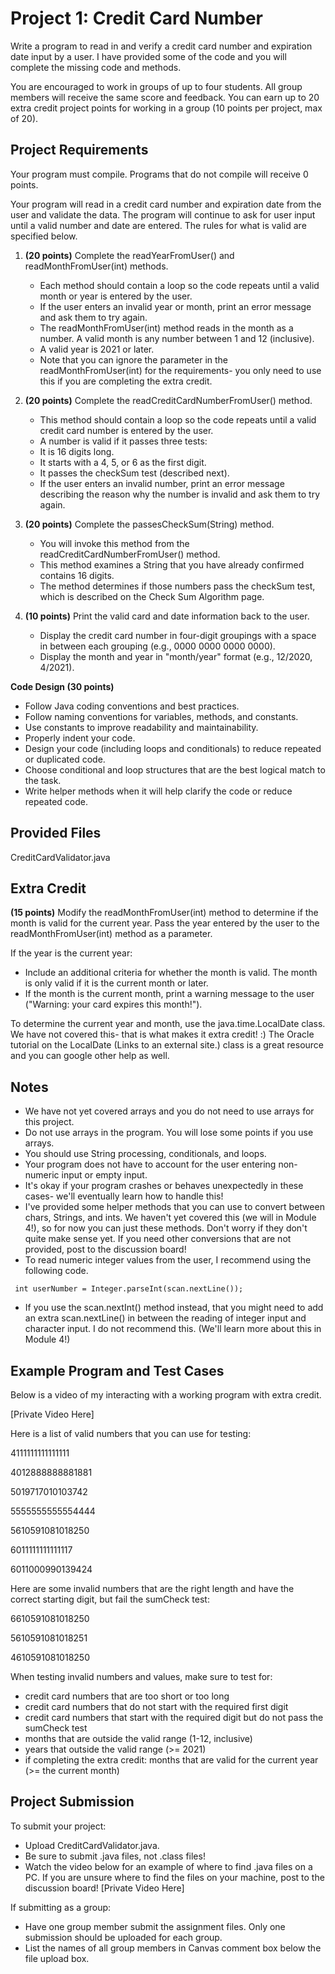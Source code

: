 # Project 1: Credit Card Number

Write a program to read in and verify a credit card number and expiration date input by a user. I have provided some of the code and you will complete the missing code and methods.

You are encouraged to work in groups of up to four students. All group members will receive the same score and feedback. You can earn up to 20 extra credit project points for working in a group (10 points per project, max of 20). 

## Project Requirements

Your program must compile. Programs that do not compile will receive 0 points.

Your program will read in a credit card number and expiration date from the user and validate the data. The program will continue to ask for user input until a valid number and date are entered. The rules for what is valid are specified below.

1. **(20 points)** Complete the readYearFromUser() and readMonthFromUser(int) methods.
   * Each method should contain a loop so the code repeats until a valid month or year is entered by the user.
   * If the user enters an invalid year or month, print an error message and ask them to try again.
   * The readMonthFromUser(int) method reads in the month as a number. A valid month is any number between 1 and 12 (inclusive).
   * A valid year is 2021 or later.
   * Note that you can ignore the parameter in the readMonthFromUser(int) for the requirements- you only need to use this if you are completing the extra credit.
	 
2. **(20 points)** Complete the readCreditCardNumberFromUser() method.
   * This method should contain a loop so the code repeats until a valid credit card number is entered by the user.
   * A number is valid if it passes three tests:
   * It is 16 digits long.
   * It starts with a 4, 5, or 6 as the first digit.
   * It passes the checkSum test (described next).
   * If the user enters an invalid number, print an error message describing the reason why the number is invalid and ask them to try again.

3. **(20 points)** Complete the passesCheckSum(String) method.
   * You will invoke this method from the readCreditCardNumberFromUser() method.
   * This method examines a String that you have already confirmed contains 16 digits. 
   * The method determines if those numbers pass the checkSum test, which is described on the Check Sum Algorithm page.

4. **(10 points)** Print the valid card and date information back to the user.
   * Display the credit card number in four-digit groupings with a space in between each grouping (e.g., 0000 0000 0000 0000).
   * Display the month and year in "month/year" format (e.g., 12/2020, 4/2021).

**Code Design (30 points)**

* Follow Java coding conventions and best practices.
* Follow naming conventions for variables, methods, and constants.
* Use constants to improve readability and maintainability.
* Properly indent your code.
* Design your code (including loops and conditionals) to reduce repeated or duplicated code.
* Choose conditional and loop structures that are the best logical match to the task.
* Write helper methods when it will help clarify the code or reduce repeated code.

## Provided Files
CreditCardValidator.java

## Extra Credit
**(15 points)** Modify the readMonthFromUser(int) method to determine if the month is valid for the current year. Pass the year entered by the user to the readMonthFromUser(int) method as a parameter.

If the year is the current year:
* Include an additional criteria for whether the month is valid. The month is only valid if it is the current month or later.
* If the month is the current month, print a warning message to the user ("Warning: your card expires this month!").

To determine the current year and month, use the java.time.LocalDate class. We have not covered this- that is what makes it extra credit! :) The Oracle tutorial on the LocalDate (Links to an external site.) class is a great resource and you can google other help as well.

## Notes
* We have not yet covered arrays and you do not need to use arrays for this project.
* Do not use arrays in the program. You will lose some points if you use arrays.
* You should use String processing, conditionals, and loops.
* Your program does not have to account for the user entering non-numeric input or empty input.
* It's okay if your program crashes or behaves unexpectedly in these cases- we'll eventually learn how to handle this!
* I've provided some helper methods that you can use to convert between chars, Strings, and ints. We haven't yet covered this (we will in Module 4!), so for now you can just these methods. Don't worry if they don't quite make sense yet. If you need other conversions that are not provided, post to the discussion board!
* To read numeric integer values from the user, I recommend using the following code.

``` int userNumber = Integer.parseInt(scan.nextLine());```

* If you use the scan.nextInt() method instead, that you might need to add an extra scan.nextLine() in between the reading of integer input and character input. I do not recommend this. (We'll learn more about this in Module 4!)

## Example Program and Test Cases
Below is a video of my interacting with a working program with extra credit.

[Private Video Here]

Here is a list of valid numbers that you can use for testing:

4111111111111111

4012888888881881

5019717010103742

5555555555554444

5610591081018250

6011111111111117

6011000990139424

Here are some invalid numbers that are the right length and have the correct starting digit, but fail the sumCheck test:

6610591081018250

5610591081018251

4610591081018250

When testing invalid numbers and values, make sure to test for:
* credit card numbers that are too short or too long
* credit card numbers that do not start with the required first digit
* credit card numbers that start with the required digit but do not pass the sumCheck test
* months that are outside the valid range (1-12, inclusive)
* years that outside the valid range (>= 2021)
* if completing the extra credit: months that are valid for the current year (>= the current month)

## Project Submission

To submit your project:
* Upload CreditCardValidator.java.
* Be sure to submit .java files, not .class files!
* Watch the video below for an example of where to find .java files on a PC. If you are unsure where to find the files on your machine, post to the discussion board! [Private Video Here]

If submitting as a group:
* Have one group member submit the assignment files. Only one submission should be uploaded for each group.
* List the names of all group members in Canvas comment box below the file upload box.
